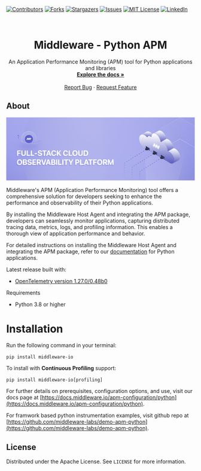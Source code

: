 [![Contributors][contributors-shield]][contributors-url]
[![Forks][forks-shield]][forks-url]
[![Stargazers][stars-shield]][stars-url]
[![Issues][issues-shield]][issues-url]
[![MIT License][license-shield]][license-url]
[![LinkedIn][linkedin-shield]][linkedin-url]

<br />
<div align="center">

  <h1 align="center">Middleware - Python APM</h1>

  <p align="center">
    An Application Performance Monitoring (APM) tool for Python applications and libraries
    <br />
    <a href="https://docs.middleware.io/apm-configuration/python"><strong>Explore the docs »</strong></a>
    <br />
    <br />
    <a href="https://github.com/middleware-labs/agent-apm-python/issues/new?labels=bug&template=bug-report---.md">Report Bug</a>
    ·
    <a href="https://github.com/middleware-labs/agent-apm-python/issues/new?labels=enhancement&template=feature-request---.md">Request Feature</a>
  </p>
</div>

## About

[![Product Name Screen Shot][product-screenshot]](https://middleware.io/)

Middleware's APM (Application Performance Monitoring) tool offers a comprehensive solution for developers seeking to enhance the performance and observability of their Python applications.

By installing the Middleware Host Agent and integrating the APM package, developers can seamlessly monitor applications, capturing distributed tracing data, metrics, logs, and profiling information. This enables a thorough view of application performance and behavior.

For detailed instructions on installing the Middleware Host Agent and integrating the APM package, refer to our [documentation](https://docs.middleware.io/apm-configuration/python) for Python applications.

Latest release built with:

- [OpenTelemetry version 1.27.0/0.48b0](https://github.com/open-telemetry/opentelemetry-python/releases/tag/v1.27.0)

Requirements

- Python 3.8 or higher

# Installation

Run the following command in your terminal:

```shell
pip install middleware-io
```

To install with **Continuous Profiling** support:

```shell
pip install middleware-io[profiling]
```

For further details on prerequisites, configuration options, and use, visit our docs page at [https://docs.middleware.io/apm-configuration/python](https://docs.middleware.io/apm-configuration/python).  

For framwork based python instrumentation examples, visit github repo at  [https://github.com/middleware-labs/demo-apm-python](https://github.com/middleware-labs/demo-apm-python).

<!-- LICENSE -->
## License

Distributed under the Apache License. See `LICENSE` for more information.

[contributors-shield]: https://img.shields.io/github/contributors/middleware-labs/agent-apm-python.svg?style=for-the-badge
[contributors-url]: https://github.com/middleware-labs/agent-apm-python/graphs/contributors
[forks-shield]: https://img.shields.io/github/forks/middleware-labs/agent-apm-python.svg?style=for-the-badge
[forks-url]: https://github.com/middleware-labs/agent-apm-python/network/members
[stars-shield]: https://img.shields.io/github/stars/middleware-labs/agent-apm-python.svg?style=for-the-badge
[stars-url]: https://github.com/middleware-labs/agent-apm-python/stargazers
[issues-shield]: https://img.shields.io/github/issues/middleware-labs/agent-apm-python.svg?style=for-the-badge
[issues-url]: https://github.com/middleware-labs/agent-apm-python/issues
[license-shield]: https://img.shields.io/github/license/middleware-labs/agent-apm-python.svg?style=for-the-badge
[license-url]: https://github.com/middleware-labs/agent-apm-python/blob/master/LICENSE
[linkedin-shield]: https://img.shields.io/badge/-LinkedIn-black.svg?style=for-the-badge&logo=linkedin&colorB=555
[linkedin-url]: https://www.linkedin.com/company/middleware-labs
[product-screenshot]: ./product.png
